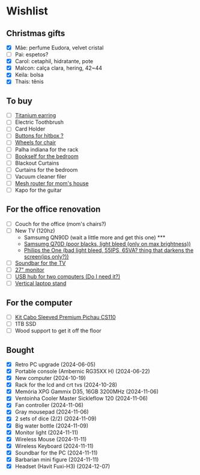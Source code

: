 # Wishlist

## Christmas gifts

* [x] Mãe: perfume Eudora, velvet cristal
* [ ] Pai: espetos?
* [x] Carol: cetaphil, hidratante, pote
* [x] Malcon: calça clara, hering, 42~44
* [x] Keila: bolsa
* [x] Thais: tênis

## To buy
* [ ] [Titanium earring](https://titaniopiercing.com.br/produtos/par-de-brincos-titanio-zirconia/)
* [ ] Electric Toothbrush
* [ ] Card Holder
* [ ] [Buttons for hitbox ?](https://pt.aliexpress.com/item/1005007240498991.html?gatewayAdapt=glo2bra)
* [ ] [Wheels for chair](https://www.pichau.com.br/conjunto-de-rodinhas-pichau-soft-75mm-pg-rds-bk01)
* [ ] Palha indiana for the rack
* [ ] [Bookself for the bedroom](https://www.madeiramadeira.com.br/estante-para-livros-baixa-7-prateleiras-137-5cmx136cm-london-yescasa-791764.html?id=791764&buildId=Rrq51uTbc5_wvbw4JOCTJ)
* [ ] Blackout Curtains
* [ ] Curtains for the bedroom
* [ ] Vacuum cleaner filer
* [ ] [Mesh router for mom's house](https://www.amazon.com.br/Roteador-TP-Link-Deco-S7-Dual-Band/dp/B0D4ZM36PG/ref=pd_ci_mcx_pspc_dp_2_t_1?pd_rd_w=Wisgj&content-id=amzn1.sym.55222bec-30d3-4cc4-9843-d97efc3c1d20&pf_rd_p=55222bec-30d3-4cc4-9843-d97efc3c1d20&pf_rd_r=9RFY39A7AGFRJQMY08GH&pd_rd_wg=MhX99&pd_rd_r=5a18d0df-95a2-44a9-b255-61564dcdbca8&pd_rd_i=B0D4ZM36PG)
* [ ] Kapo for the guitar

## For the office renovation
* [ ] Couch for the office (mom's chairs?)
* [ ] New TV (120hz)
  * Samsumg QN90D (wait a little more and get this one) ***
  * [Samsumg Q70D (poor blacks, light bleed (only on max brightness))](https://www.amazon.com.br/Samsung-Smart-QLED-55Q70D-Tecnologia/dp/B0CYNDRS9L)
  * [Philips the One (bad light bleed, 55IPS, 65VA? thing that darkens the screen(ips only?))](https://www.amazon.com.br/Philips-55PUG8808-78-Ambilight-Freesync/dp/B0CCJYZL18)
* [ ] [Soundbar for the TV](https://www.mercadolivre.com.br/caixa-de-som-soundbar-20-tomate-bluetooth-110w-mts-2033-cor-preto-110v220v/p/MLB23556117#wid%3DMLB3721988765%26sid%3Dsearch%26searchVariation%3DMLB23556117%26position%3D7%26search_layout%3Dgrid%26type%3Dproduct%26tracking_id%3De1bb9d75-47cc-4d34-867a-43725911af00)
* [ ] [27" monitor](https://www.pichau.com.br/monitor-gamer-pichau-centauri-pulse-27-27-pol-ips-2k-165hz-1ms-freesync-hdmi-dp-pg-crpls27-bl01)
* [ ] [USB hub for two computers (Do I need it?)](https://www.mercadolivre.com.br/ugreen-hub-kvm-switch-usb-20-2-pcs-usando-1-tecladomouse/p/MLB24269319#polycard_client=search-nordic&wid=MLB3782477085&sid=search&searchVariation=MLB24269319&position=7&search_layout=grid&type=product&tracking_id=a2cb84ae-0fa2-41e5-93cd-1cc21d8086f2)
* [ ] [Vertical laptop stand](https://www.mercadolivre.com.br/peko-suporte-mesa-suporte-vertical-preto/p/MLB23513923?product_trigger_id=MLB22547753&quantity=1#reviews)

## For the computer
* [ ] [Kit Cabo Sleeved Premium Pichau CS110](https://www.pichau.com.br/kit-cabo-sleeved-premium-pichau-cs110-1x-24p-1x-4-4p-2x-6-2p-300mm-preto-pch-cs110-blk)
* [ ] 1TB SSD
* [ ] Wood support to get it off the floor

## Bought
* [x] Retro PC upgrade                         (2024-06-05)
* [x] Portable console (Ambernic RG35XX H)     (2024-06-22)
* [x] New computer                             (2024-10-19)
* [x] Rack for the lcd and crt tvs             (2024-10-28)
* [x] Memória XPG Gammix D35, 16GB 3200MHz     (2024-11-06)
* [x] Ventoinha Cooler Master Sickleflow 120   (2024-11-06)
* [x] Fan controller                           (2024-11-06)
* [x] Gray mousepad                            (2024-11-06)
* [x] 2 sets of dice (2/2)                     (2024-11-09)
* [x] Big water bottle                         (2024-11-09)
* [x] Monitor light                            (2024-11-11)
* [x] Wireless Mouse                           (2024-11-11)
* [x] Wireless Keyboard                        (2024-11-11)
* [x] Soundbar for the PC                      (2024-11-11)
* [x] Barbarian mini figure                    (2024-11-11)
* [x] Headset (Havit Fuxi-H3)                  (2024-12-07)